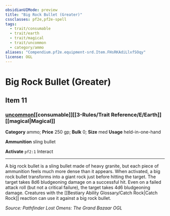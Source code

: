 ```yaml
---
obsidianUIMode: preview
title: "Big Rock Bullet (Greater)"
cssclasses: pf2e,pf2e-spell
tags:
  - trait/consumable
  - trait/earth
  - trait/magical
  - trait/uncommon
  - category/ammo
aliases: "Compendium.pf2e.equipment-srd.Item.FHsRKAdiLlxfSOqy"
license: OGL
---
```

# Big Rock Bullet (Greater)
## Item 11
### [uncommon](uncommon.md "Uncommon Rarity Trait")[[consumable]][[3-Rules/Trait Reference/E/Earth]][[magical|Magical]]

**Category** ammo; 
**Price** 250 gp; 
**Bulk** 0; **Size** med
**Usage** held-in-one-hand

**Ammunition** sling bullet

**Activate** `pf2:1` Interact

* * *

A big rock bullet is a sling bullet made of heavy granite, but each piece of ammunition feels much more dense than it appears. When activated, a big rock bullet transforms into a giant rock just before hitting the target. The target takes 8d6 bludgeoning damage on a successful hit. Even on a failed attack roll (but not a critical failure), the target takes 4d6 bludgeoning damage. Creatures with the [[Bestiary Ability Glossary/Catch Rock|Catch Rock]] reaction can use it against a big rock bullet.

*Source: Pathfinder Lost Omens: The Grand Bazaar*
*OGL*